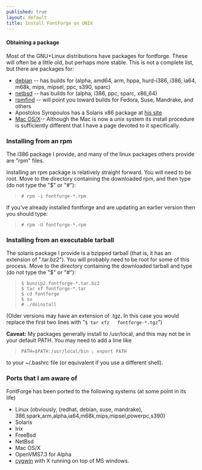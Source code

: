 ```yaml
---
published: true
layout: default
title: Install FontForge on UNIX
---
```


#### Obtaining a package 

Most of the GNU+Linux distributions have packages for fontforge. These will
often be a little old, but perhaps more stable. This is not a complete list, but there are packages for:

-   [debian](http://packages.debian.org/unstable/x11/fontforge.html) --
    has builds for (alpha, amd64, arm, hppa, hurd-i386, i386, ia64,
    m68k, mips, mipsel, ppc, s390, sparc)
-   [netbsd](ftp://ftp.netbsd.org/pub/NetBSD/packages/pkgsrc/fonts/fontforge/README.html)
    -- has builds for (alpha, i386, ppc, sparc, x86\_64)
-   [rpmfind](http://www.rpmfind.com/) -- will point you toward builds
    for Fedora, Suse, Mandrake, and others
-   Apostolos Syropoulos has a Solaris x86 package at [his
    site](http://www.sunfreepacks.com/)
-   [Mac OS/X](mac.html)-- Although the Mac is now a unix system
    its install procedure is sufficiently different that I have a page
    devoted to it specifically.

### Installing from an rpm

The i386 package I provide, and many of the linux packages others
provide are "rpm" files.

Installing an rpm package is relatively straight forward. You will need
to be root. Move to the directory containing the downloaded rpm, and
then type (do not type the "\$" or "\#"):

>     # rpm -i fontforge-*.rpm

If you've already installed fontforge and are updating an earlier
version then you should type:

>     # rpm -U fontforge-*.rpm

### Installing from an executable tarball

The solaris package I provide is a bzipped tarball (that is, it has an
extension of ".tar.bz2"). You will probably need to be root for some of
this process. Move to the directory containing the downloaded tarball
and type (do not type the "\$" or "\#"):

>     $ bunzip2 fontforge-*.tar.bz2
>     $ tar xf fontforge-*.tar
>     $ cd fontforge
>     $ su
>     # ./doinstall

(Older versions may have an extension of .tgz. In this case you would
replace the first two lines with "`$ tar xfz   fontforge-*.tgz`")

**Caveat:** My packages generally install to /usr/local, and this may
not be in your default PATH. You may need to add a line like

>     PATH=$PATH:/usr/local/bin ; export PATH

to your \~/.bashrc file (or equivalent if you use a different shell).

### Ports that I am aware of

FontForge has been ported to the following systems (at some point in its
life)

-   Linux (obviously, (redhat, debian, suse, mandrake),
    386,spark,arm,alpha,ia64,m68k,mips,mipsel,powerpc,s390)
-   Solaris
-   Irix
-   FreeBsd
-   NetBsd
-   Mac OS/X
-   OpenVMS7.3 for Alpha
-   [cygwin](http://cygwin.com/) with X running on top of MS windows.
